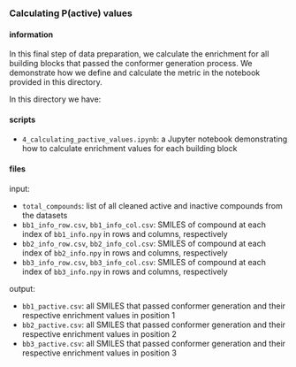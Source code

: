 ### Calculating P(active) values

#### information
In this final step of data preparation, we calculate the enrichment for all building blocks that passed the conformer generation process. We demonstrate how we define and calculate the metric in the notebook provided in this directory.

In this directory we have:

#### scripts
- `4_calculating_pactive_values.ipynb`: a Jupyter notebook demonstrating how to calculate enrichment values for each building block

#### files
input:
- `total_compounds`: list of all cleaned active and inactive compounds from the datasets
- `bb1_info_row.csv`, `bb1_info_col.csv`: SMILES of compound at each index of `bb1_info.npy` in rows and columns, respectively
- `bb2_info_row.csv`, `bb2_info_col.csv`: SMILES of compound at each index of `bb2_info.npy` in rows and columns, respectively
- `bb3_info_row.csv`, `bb3_info_col.csv`: SMILES of compound at each index of `bb3_info.npy` in rows and columns, respectively


output:
- `bb1_pactive.csv`: all SMILES that passed conformer generation and their respective enrichment values in position 1
- `bb2_pactive.csv`: all SMILES that passed conformer generation and their respective enrichment values in position 2
- `bb3_pactive.csv`: all SMILES that passed conformer generation and their respective enrichment values in position 3
